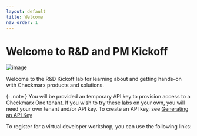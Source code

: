 ```yaml
---
layout: default
title: Welcome
nav_order: 1
---
```


# Welcome to R&D and PM Kickoff

![image](https://user-images.githubusercontent.com/10178859/215347568-2ab50f14-b7c4-434f-be77-2d976561da9c.png)

Welcome to the R&D Kickoff lab for learning about and getting hands-on with Checkmarx products and solutions. 

{: .note }
You will be provided an temporary API key to provision access to a Checkmarx One tenant.  If you wish to try these labs on your own, you will need your own tenant and/or API key.  To create an API key, see [Generating an API Key](https://checkmarx.com/resource/documents/en/34965-118315-authentication-for-checkmarx-one-cli.html#UUID-a4e31a96-1f36-6293-e95a-97b4b9189060_UUID-1e7abdfa-77eb-2a6c-f12a-c812a1e1dcf7)

To register for a virtual developer workshop, you can use the following links:
